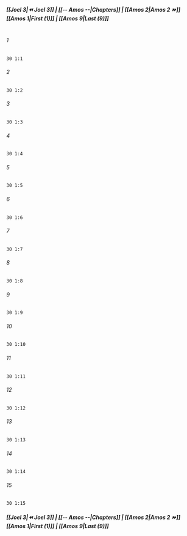 
##### **[[Joel 3|⏪ Joel 3]] | [[-- Amos --|Chapters]] | [[Amos 2|Amos 2 ⏩]]**<br>**[[Amos 1|First (1)]] | [[Amos 9|Last (9)]]**<br><br>

###### 1
``` verse
30 1:1
```
###### 2
``` verse
30 1:2
```
###### 3
``` verse
30 1:3
```
###### 4
``` verse
30 1:4
```
###### 5
``` verse
30 1:5
```
###### 6
``` verse
30 1:6
```
###### 7
``` verse
30 1:7
```
###### 8
``` verse
30 1:8
```
###### 9
``` verse
30 1:9
```
###### 10
``` verse
30 1:10
```
###### 11
``` verse
30 1:11
```
###### 12
``` verse
30 1:12
```
###### 13
``` verse
30 1:13
```
###### 14
``` verse
30 1:14
```
###### 15
``` verse
30 1:15
```

##### **[[Joel 3|⏪ Joel 3]] | [[-- Amos --|Chapters]] | [[Amos 2|Amos 2 ⏩]]**<br>**[[Amos 1|First (1)]] | [[Amos 9|Last (9)]]**
